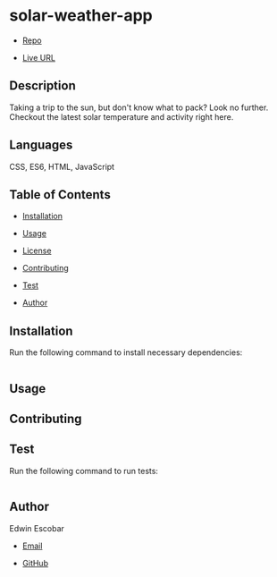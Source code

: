 
# solar-weather-app

  * [Repo](https://github.com/escowin/solar-weather-app)

  * [Live URL](https://escowin.github.io/solar-weather-app)
  
## Description

  Taking a trip to the sun, but don't know what to pack? Look no further. Checkout the latest solar temperature and activity right here.

## Languages

  CSS, ES6, HTML, JavaScript

## Table of Contents

  * [Installation](#installation)

  * [Usage](#usage)
  
  * [License](#license)

  * [Contributing](#contributing)

  * [Test](#test)

  * [Author](#author)

## Installation

  Run the following command to install necessary dependencies:

  ```
  
  ```

## Usage

  


## Contributing

  

## Test
  
  Run the following command to run tests:
  ```
  
  ```

## Author

  Edwin Escobar

  * [Email](mailto:edwin@escowinart.com)

  * [GitHub](https://github.com/escowin)
